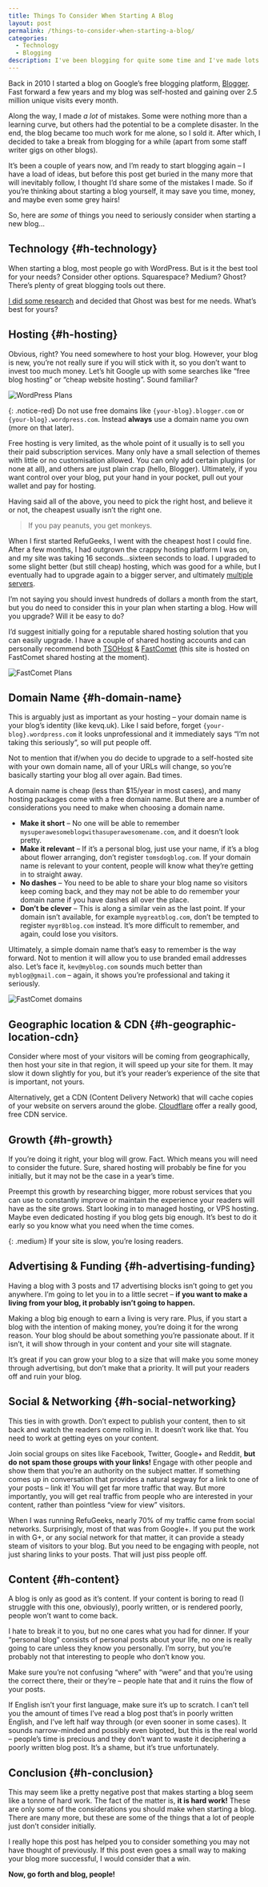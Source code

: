 ```yaml
---
title: Things To Consider When Starting A Blog
layout: post
permalink: /things-to-consider-when-starting-a-blog/
categories:
  - Technology
  - Blogging
description: I've been blogging for quite some time and I've made lots of mistakes along the way. Here's some thing to consider when starting a blog.
---
```

Back in 2010 I started a blog on Google’s free blogging platform, [Blogger](https://blogger.com). Fast forward a few years and my blog was self-hosted and gaining over 2.5 million unique visits every month.

Along the way, I made _a lot_ of mistakes. Some were nothing more than a learning curve, but others had the potential to be a complete disaster. In the end, the blog became too much work for me alone, so I sold it. After which, I decided to take a break from blogging for a while (apart from some staff writer gigs on other blogs).

It’s been a couple of years now, and I’m ready to start blogging again – I have a load of ideas, but before this post get buried in the many more that will inevitably follow, I thought I’d share some of the mistakes I made. So if you’re thinking about starting a blog yourself, it may save you time, money, and maybe even some grey hairs!

So, here are _some_ of things you need to seriously consider when starting a new blog…

## Technology {#h-technology}

When starting a blog, most people go with WordPress. But is it the best tool for your needs? Consider other options. Squarespace? Medium? Ghost? There’s plenty of great blogging tools out there.

[I did some research](/medium-vs-ghost-personal-blog) and decided that Ghost was best for me needs. What’s best for yours?

## Hosting {#h-hosting}

Obvious, right? You need somewhere to host your blog. However, your blog is new, you’re not really sure if you will stick with it, so you don’t want to invest too much money. Let’s hit Google up with some searches like “free blog hosting” or “cheap website hosting”. Sound familiar?

![WordPress Plans](/assets/images/wordpress-plans.webp)

{: .notice-red}
Do not use free domains like `{your-blog}.blogger.com` or `{your-blog}.wordpress.com`. Instead **always** use a domain name you own (more on that later).

Free hosting is very limited, as the whole point of it usually is to sell you their paid subscription services. Many only have a small selection of themes with little or no customisation allowed. You can only add certain plugins (or none at all), and others are just plain crap (hello, Blogger). Ultimately, if you want control over your blog, put your hand in your pocket, pull out your wallet and pay for hosting.

Having said all of the above, you need to pick the right host, and believe it or not, the cheapest usually isn’t the right one.

<blockquote class="wp-block-quote">
  <p>
    If you pay peanuts, you get monkeys.
  </p>
</blockquote>

When I first started RefuGeeks, I went with the cheapest host I could fine. After a few months, I had outgrown the crappy hosting platform I was on, and my site was taking 16 seconds…sixteen seconds to load. I upgraded to some slight better (but still cheap) hosting, which was good for a while, but I eventually had to upgrade again to a bigger server, and ultimately [multiple servers](http://refugeeks.com/servers-hosting-future).

I’m not saying you should invest hundreds of dollars a month from the start, but you do need to consider this in your plan when starting a blog. How will you upgrade? Will it be easy to do?

I’d suggest initially going for a reputable shared hosting solution that you can easily upgrade. I have a couple of shared hosting accounts and can personally recommend both [TSOHost](https://www.tsohost.com/web-hosting) & [FastComet](https://www.fastcomet.com) (this site is hosted on FastComet shared hosting at the moment).

![FastComet Plans](/assets/images/FastComet-Plans.webp)

## Domain Name {#h-domain-name}

This is arguably just as important as your hosting – your domain name is your blog’s identity (like kevq.uk). Like I said before, forget `{your-blog}.wordpress.com` it looks unprofessional and it immediately says “I’m not taking this seriously”, so will put people off.

Not to mention that if/when you do decide to upgrade to a self-hosted site with your own domain name, all of your URLs will change, so you’re basically starting your blog all over again. Bad times.

A domain name is cheap (less than $15/year in most cases), and many hosting packages come with a free domain name. But there are a number of considerations you need to make when choosing a domain name.

  * **Make it short** – No one will be able to remember `mysuperawesomeblogwithasuperawesomename.com`, and it doesn’t look pretty.
  * **Make it relevant** – If it’s a personal blog, just use your name, if it’s a blog about flower arranging, don’t register `tomsdogblog.com`. If your domain name is relevant to your content, people will know what they’re getting in to straight away.
  * **No dashes** – You need to be able to share your blog name so visitors keep coming back, and they may not be able to do remember your domain name if you have dashes all over the place.
  * **Don’t be clever** – This is along a similar vein as the last point. If your domain isn’t available, for example `mygreatblog.com`, don’t be tempted to register `mygr8blog.com` instead. It’s more difficult to remember, and again, could lose you visitors.

Ultimately, a simple domain name that’s easy to remember is the way forward. Not to mention it will allow you to use branded email addresses also. Let’s face it, `kev@myblog.com` sounds much better than `myblog@gmail.com` – again, it shows you’re professional and taking it seriously.

![FastComet domains](/assets/images/FastComet-Domains.webp)

## Geographic location & CDN {#h-geographic-location-cdn}

Consider where most of your visitors will be coming from geographically, then host your site in that region, it will speed up your site for them. It may slow it down slightly for you, but it’s your reader’s experience of the site that is important, not yours.

Alternatively, get a CDN (Content Delivery Network) that will cache copies of your website on servers around the globe. [Cloudflare](https://cloudflare.com) offer a really good, free CDN service.

## Growth {#h-growth}

If you’re doing it right, your blog will grow. Fact. Which means you will need to consider the future. Sure, shared hosting will probably be fine for you initially, but it may not be the case in a year’s time.

Preempt this growth by researching bigger, more robust services that you can use to constantly improve or maintain the experience your readers will have as the site grows. Start looking in to managed hosting, or VPS hosting. Maybe even dedicated hosting if you blog gets big enough. It’s best to do it early so you know what you need when the time comes.

{: .medium}
If your site is slow, you’re losing readers.

## Advertising & Funding {#h-advertising-funding}

Having a blog with 3 posts and 17 advertising blocks isn’t going to get you anywhere. I’m going to let you in to a little secret – **if you want to make a living from your blog, it probably isn’t going to happen.**

Making a blog big enough to earn a living is very rare. Plus, if you start a blog with the intention of making money, you’re doing it for the wrong reason. Your blog should be about something you’re passionate about. If it isn’t, it will show through in your content and your site will stagnate.

It’s great if you can grow your blog to a size that will make you some money through advertising, but don’t make that a priority. It will put your readers off and ruin your blog.

## Social & Networking {#h-social-networking}

This ties in with growth. Don’t expect to publish your content, then to sit back and watch the readers come rolling in. It doesn’t work like that. You need to work at getting eyes on your content.

Join social groups on sites like Facebook, Twitter, Google+ and Reddit, **but do not spam those groups with your links!** Engage with other people and show them that you’re an authority on the subject matter. If something comes up in conversation that provides a natural segway for a link to one of your posts – link it! You will get far more traffic that way. But more importantly, you will get real traffic from people who are interested in your content, rather than pointless “view for view” visitors.

When I was running RefuGeeks, nearly 70% of my traffic came from social networks. Surprisingly, most of that was from Google+. If you put the work in with G+, or any social network for that matter, it can provide a steady steam of visitors to your blog. But you need to be engaging with people, not just sharing links to your posts. That will just piss people off.

## Content {#h-content}

A blog is only as good as it’s content. If your content is boring to read (I struggle with this one, obviously), poorly written, or is rendered poorly, people won’t want to come back.

I hate to break it to you, but no one cares what you had for dinner. If your “personal blog” consists of personal posts about your life, no one is really going to care unless they know you personally. I’m sorry, but you’re probably not that interesting to people who don’t know you.

Make sure you’re not confusing “where” with “were” and that you’re using the correct there, their or they’re – people hate that and it ruins the flow of your posts.

If English isn’t your first language, make sure it’s up to scratch. I can’t tell you the amount of times I’ve read a blog post that’s in poorly written English, and I’ve left half way through (or even sooner in some cases). It sounds narrow-minded and possibly even bigoted, but this is the real world – people’s time is precious and they don’t want to waste it deciphering a poorly written blog post. It’s a shame, but it’s true unfortunately.

## Conclusion {#h-conclusion}

This may seem like a pretty negative post that makes starting a blog seem like a tonne of hard work. The fact of the matter is, **it is hard work!** These are only some of the considerations you should make when starting a blog. There are many more, but these are some of the things that a lot of people just don’t consider initially.

I really hope this post has helped you to consider something you may not have thought of previously. If this post even goes a small way to making your blog more successful, I would consider that a win.

**Now, go forth and blog, people!**
